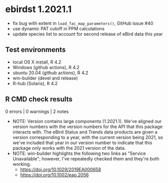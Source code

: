 # ebirdst 1.2021.1

- fix bug with extent in `load_fac_map_parameters()`, GitHub issue #40
- use dynamic PAT cutoff in PPM calculations
- update species list to account for second release of eBird data this year

## Test environments

- local OS X install, R 4.2
- Windows (github actions), R 4.2
- ubuntu 20.04 (github actions), R 4.2
- win-builder (devel and release)
- R-hub (Solaris), R 4.2

## R CMD check results

0 errors | 0 warnings | 2 notes

- NOTE: Version contains large components (1.2021.1). We've aligned our version numbers with the version numbers for the API that this package interacts with. The eBird Status and Trends data products are given a version corresponding to a year, with the current version being 2021, so we've included that year in our version number to indicate that this package only works with the 2021 version of the data.
- NOTE: win-builder highlights the following two links as "Service Unavailable"; however, I've repeatedly checked them and they're both working.
  - https://doi.org/10.1029/2019EA000658
  - https://doi.org/10.1002/eap.2056
